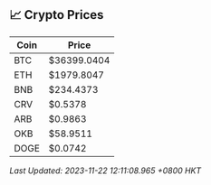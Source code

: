 ## 📈 Crypto Prices

| Coin | Price |
| ---- | ----- |
| BTC | $36399.0404 |
| ETH | $1979.8047 |
| BNB | $234.4373 |
| CRV | $0.5378 |
| ARB | $0.9863 |
| OKB | $58.9511 |
| DOGE | $0.0742 |

_Last Updated: 2023-11-22 12:11:08.965 +0800 HKT_